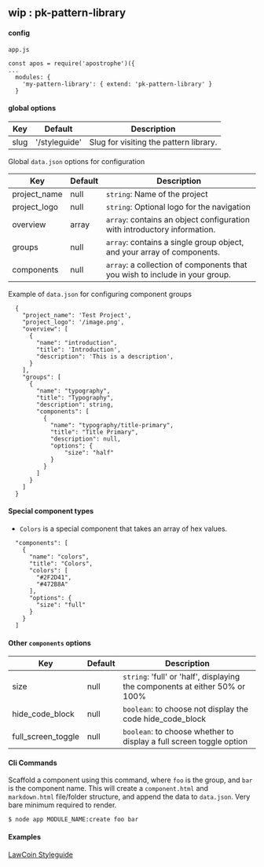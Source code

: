 ## wip : pk-pattern-library

#### config

```
app.js

const apos = require('apostrophe')({
...
  modules: {
    'my-pattern-library': { extend: 'pk-pattern-library' }
  }
```


#### global options

Key | Default | Description
---|---|---
slug | '/styleguide' | Slug for visiting the pattern library.

Global `data.json` options for configuration

Key | Default | Description
---|---|---
project_name | null | `string`: Name of the project
project_logo | null | `string`: Optional logo for the navigation
overview | array | `array`: contains an object configuration with introductory information.
groups | null | `array`: contains a single group object, and your array of components.
components | null | `array`: a collection of components that you wish to include in your group.

Example of `data.json` for configuring component groups
```
  {
    "project_name": 'Test Project',
    "project_logo": '/image.png',
    "overview": [
      {
        "name": "introduction",
        "title": 'Introduction',
        "description": 'This is a description',
      }
    ],
    "groups": [
      {
        "name": "typography",
        "title": "Typography",
        "description": string,
        "components": [
          {
            "name": "typography/title-primary",
            "title": "Title Primary",
            "description": null,
            "options": {
                "size": "half"
            }
          }
        ]
      }
    ]
  }
```

#### Special component types
- `Colors` is a special component that takes an array of hex values.
```
  "components": [
    {
      "name": "colors",
      "title": "Colors",
      "colors": [
        "#2F2D41",
        "#472B8A"
      ],
      "options": {
        "size": "full"
      }
    }
  ]
```

#### Other `components` options

Key | Default | Description
---|---|---
size | null | `string`: 'full' or 'half', displaying the components at either 50% or 100%
hide_code_block | null | `boolean`: to choose not display the code hide_code_block
full_screen_toggle | null | `boolean`: to choose whether to display a full screen toggle option

#### Cli Commands

Scaffold a component using this command, where `foo` is the group, and `bar` is the component name. This will create a `component.html` and `markdown.html` file/folder structure, and append the data to `data.json`. Very bare minimum required to render.

```
$ node app MODULE_NAME:create foo bar
```

#### Examples

[LawCoin Styleguide](http://lawcoin.punkave.net/styleguide)
